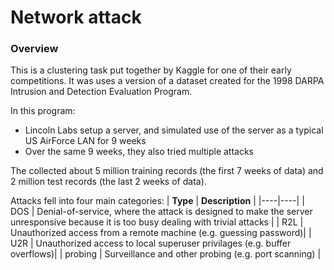 # Network attack
### Overview
This is a clustering task put together by Kaggle for one of their early competitions. It was uses a version of a dataset created for the 1998 DARPA Intrusion and Detection Evaluation Program.

In this program:
* Lincoln Labs setup a server, and simulated use of the server as a typical US AirForce LAN for 9 weeks
* Over the same 9 weeks, they also tried multiple attacks

The collected about 5 million training records (the first 7 weeks of data) and 2 million test records (the last 2 weeks of data).

Attacks fell into four main categories:
| **Type** | **Description** |
|----|----|
| DOS | Denial-of-service, where the attack is designed to make the server unresponsive because it is too busy dealing with trivial attacks |
| R2L | Unauthorized access from a remote machine (e.g. guessing password)|
| U2R | Unauthorized access to local superuser privilages (e.g. buffer overflows)|
| probing | Surveillance and other probing (e.g. port scanning) | 
